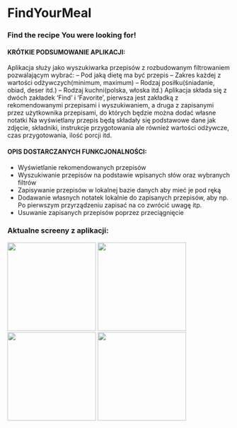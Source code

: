 # FindYourMeal
### Find the recipe You were looking for!

#### KRÓTKIE PODSUMOWANIE APLIKACJI:
Aplikacja służy jako wyszukiwarka przepisów z rozbudowanym filtrowaniem pozwalającym wybrać:
– Pod jaką dietę ma być przepis
– Zakres każdej z wartości odżywczych(minimum, maximum)
– Rodzaj posiłku(śniadanie, obiad, deser itd.)
– Rodzaj kuchni(polska, włoska itd.)
Aplikacja składa się z dwóch zakładek ‘Find’ i ‘Favorite’, pierwsza jest zakładką z rekomendowanymi przepisami i
wyszukiwaniem, a druga z zapisanymi przez użytkownika przepisami, do których będzie można dodać własne
notatki
Na wyświetlany przepis będą składały się podstawowe dane jak zdjęcie, składniki, instrukcje przygotowania ale
również wartości odżywcze, czas przygotowania, ilość porcji itd.

#### OPIS DOSTARCZANYCH FUNKCJONALNOŚCI:

- Wyświetlanie rekomendowanych przepisów
- Wyszukiwanie przepisów na podstawie wpisanych słów oraz wybranych filtrów
- Zapisywanie przepisów w lokalnej bazie danych aby mieć je pod ręką
- Dodawanie własnych notatek lokalnie do zapisanych przepisów, aby np. Po pierwszym przyrządzeniu zapisać na co zwrócić uwagę itp.
- Usuwanie zapisanych przepisów poprzez przeciągnięcie

### Aktualne screeny z aplikacji:
<img src="https://github.com/piotrc33/FindYourMeal/assets/73281734/788434e9-eb32-4ab7-85ba-dfe771481439" width="200" />
<img src="https://github.com/piotrc33/FindYourMeal/assets/73281734/9fa43496-f9c2-4f43-a6df-1231b7b00fc6" width="200" />
<img src="https://github.com/piotrc33/FindYourMeal/assets/73281734/0abf27c4-cd71-4c74-8cfb-12c23ccbfae8" width="200" />
<img src="https://github.com/piotrc33/FindYourMeal/assets/73281734/927cfda4-a6b4-4ef8-9f16-46f8950f9373" width="200" />
